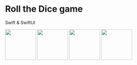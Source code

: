 # Roll the Dice game 

Swift & SwiftUI 

<img src="https://user-images.githubusercontent.com/107039722/189879090-cfb857b4-b363-4148-bd5f-31e16ad090ad.png" width="100"> <img src="https://user-images.githubusercontent.com/107039722/189879099-9e233b9c-a911-408e-9c7d-2959a821115c.png" width="100">
<img src="https://user-images.githubusercontent.com/107039722/189879101-88e6225e-0044-4a9e-98b0-4d192aa0caa3.png" width="100">
<img src="https://user-images.githubusercontent.com/107039722/189879104-f0e65446-bd03-4066-832b-57f5926a0087.png" width="100">



